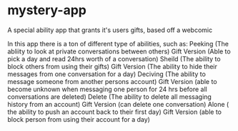 # mystery-app
A special ability app that grants it's users gifts, based off a webcomic

In this app there is a ton of different type of abilities, such as:
Peeking (The abliity to look at private conversations between others)
    Gift Version (Able to pick a day and read 24hrs worth of a conversation)
Sheild (The ability to block others from using their gifts)
    Gift Version (The ability to hide their messages from one conversation for a day)
Deciving (The ability to message someone from another persons account)
    Gift Version (able to become unknown when messaging one person for 24 hrs before all conversations are deleted)
Delete (The ability to delete all messaging history from an account)
    Gift Version (can delete one conversation)
Alone ( the ability to push an account back to their first day)
    Gift Version (able to block person from using their account for a day)
